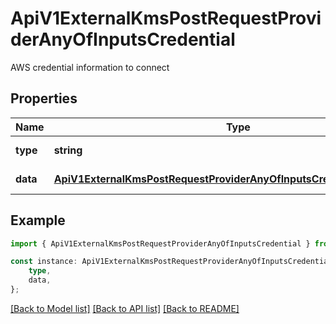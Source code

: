 # ApiV1ExternalKmsPostRequestProviderAnyOfInputsCredential

AWS credential information to connect

## Properties

Name | Type | Description | Notes
------------ | ------------- | ------------- | -------------
**type** | **string** |  | [default to undefined]
**data** | [**ApiV1ExternalKmsPostRequestProviderAnyOfInputsCredentialAnyOf1Data**](ApiV1ExternalKmsPostRequestProviderAnyOfInputsCredentialAnyOf1Data.md) |  | [default to undefined]

## Example

```typescript
import { ApiV1ExternalKmsPostRequestProviderAnyOfInputsCredential } from './api';

const instance: ApiV1ExternalKmsPostRequestProviderAnyOfInputsCredential = {
    type,
    data,
};
```

[[Back to Model list]](../README.md#documentation-for-models) [[Back to API list]](../README.md#documentation-for-api-endpoints) [[Back to README]](../README.md)
